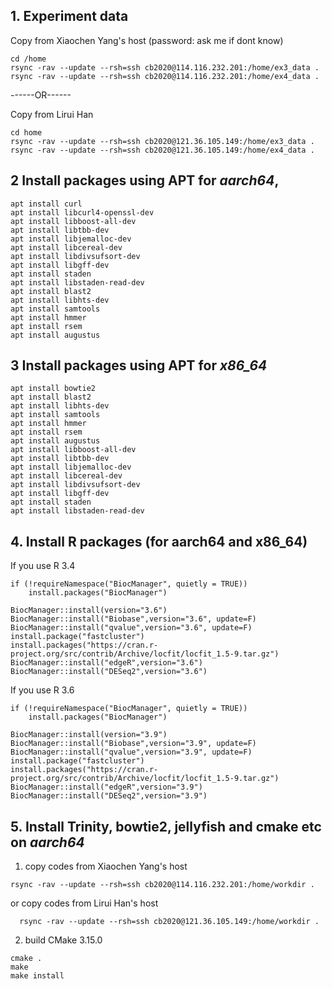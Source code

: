 ## 1. Experiment data

Copy from Xiaochen Yang's host (password: ask me if dont know)

```
cd /home
rsync -rav --update --rsh=ssh cb2020@114.116.232.201:/home/ex3_data .
rsync -rav --update --rsh=ssh cb2020@114.116.232.201:/home/ex4_data .
```

------OR------

Copy from Lirui Han
```
cd home
rsync -rav --update --rsh=ssh cb2020@121.36.105.149:/home/ex3_data .
rsync -rav --update --rsh=ssh cb2020@121.36.105.149:/home/ex4_data .
```

## 2 Install packages using APT for ***aarch64***, 

```
apt install curl
apt install libcurl4-openssl-dev
apt install libboost-all-dev
apt install libtbb-dev
apt install libjemalloc-dev
apt install libcereal-dev
apt install libdivsufsort-dev
apt install libgff-dev
apt install staden
apt install libstaden-read-dev
apt install blast2
apt install libhts-dev
apt install samtools
apt install hmmer
apt install rsem
apt install augustus
```

## 3  Install packages using APT for ***x86_64***

```
apt install bowtie2
apt install blast2
apt install libhts-dev
apt install samtools
apt install hmmer
apt install rsem
apt install augustus
apt install libboost-all-dev
apt install libtbb-dev
apt install libjemalloc-dev
apt install libcereal-dev
apt install libdivsufsort-dev
apt install libgff-dev
apt install staden
apt install libstaden-read-dev
```

## 4. Install R packages (for aarch64 and x86_64)

If you use R 3.4
```
if (!requireNamespace("BiocManager", quietly = TRUE))
    install.packages("BiocManager")

BiocManager::install(version="3.6")
BiocManager::install("Biobase",version="3.6", update=F)
BiocManager::install("qvalue",version="3.6", update=F)
install.package("fastcluster")
install.packages("https://cran.r-project.org/src/contrib/Archive/locfit/locfit_1.5-9.tar.gz")
BiocManager::install("edgeR",version="3.6")
BiocManager::install("DESeq2",version="3.6")
```

If you use R 3.6


```
if (!requireNamespace("BiocManager", quietly = TRUE))
    install.packages("BiocManager")

BiocManager::install(version="3.9")
BiocManager::install("Biobase",version="3.9", update=F)
BiocManager::install("qvalue",version="3.9", update=F)
install.package("fastcluster")
install.packages("https://cran.r-project.org/src/contrib/Archive/locfit/locfit_1.5-9.tar.gz")
BiocManager::install("edgeR",version="3.9")
BiocManager::install("DESeq2",version="3.9")
```

## 5. Install Trinity, bowtie2, jellyfish and cmake etc on ***aarch64***

1) copy codes from Xiaochen Yang's host

```
rsync -rav --update --rsh=ssh cb2020@114.116.232.201:/home/workdir .
```

or copy codes from Lirui Han's host 

```
  rsync -rav --update --rsh=ssh cb2020@121.36.105.149:/home/workdir .
```

2) build CMake 3.15.0

```
cmake .
make 
make install
```
